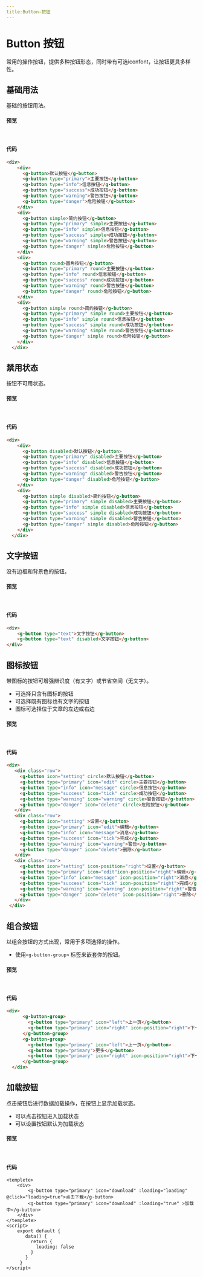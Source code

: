 ```yaml
---
title:Button-按钮
---
```


# Button 按钮
常用的操作按钮，提供多种按钮形态，同时带有可选iconfont，让按钮更具多样性。

## 基础用法
基础的按钮用法。
#### 预览
<br>
 <ClientOnly>
   <button-demo></button-demo>
 </ClientOnly>


#### 代码
```html
<div>
    <div>
      <g-button>默认按钮</g-button>
      <g-button type="primary">主要按钮</g-button>
      <g-button type="info">信息按钮</g-button>
      <g-button type="success">成功按钮</g-button>
      <g-button type="warning">警告按钮</g-button>
      <g-button type="danger">危险按钮</g-button>
    </div>
    <div>
      <g-button simple>简约按钮</g-button>
      <g-button type="primary" simple>主要按钮</g-button>
      <g-button type="info" simple>信息按钮</g-button>
      <g-button type="success" simple>成功按钮</g-button>
      <g-button type="warning" simple>警告按钮</g-button>
      <g-button type="danger" simple>危险按钮</g-button>
    </div>
    <div>
      <g-button round>圆角按钮</g-button>
      <g-button type="primary" round>主要按钮</g-button>
      <g-button type="info" round>信息按钮</g-button>
      <g-button type="success" round>成功按钮</g-button>
      <g-button type="warning" round>警告按钮</g-button>
      <g-button type="danger" round>危险按钮</g-button>
    </div>
    <div>
      <g-button simple round>简约按钮</g-button>
      <g-button type="primary" simple round>主要按钮</g-button>
      <g-button type="info" simple round>信息按钮</g-button>
      <g-button type="success" simple round>成功按钮</g-button>
      <g-button type="warning" simple round>警告按钮</g-button>
      <g-button type="danger" simple round>危险按钮</g-button>
    </div>
  </div>
```

## 禁用状态
按钮不可用状态。

#### 预览
<br>

 <ClientOnly>
   <button-disabled></button-disabled>
 </ClientOnly>

#### 代码
```html
<div>
    <div>
      <g-button disabled>默认按钮</g-button>
      <g-button type="primary" disabled>主要按钮</g-button>
      <g-button type="info" disabled>信息按钮</g-button>
      <g-button type="success" disabled>成功按钮</g-button>
      <g-button type="warning" disabled>警告按钮</g-button>
      <g-button type="danger" disabled>危险按钮</g-button>
    </div>
    <div>
      <g-button simple disabled>简约按钮</g-button>
      <g-button type="primary" simple disabled>主要按钮</g-button>
      <g-button type="info" simple disabled>信息按钮</g-button>
      <g-button type="success" simple disabled>成功按钮</g-button>
      <g-button type="warning" simple disabled>警告按钮</g-button>
      <g-button type="danger" simple disabled>危险按钮</g-button>
    </div>
  </div>
```

## 文字按钮
没有边框和背景色的按钮。

#### 预览
<br>

 <ClientOnly>
   <button-text></button-text>
 </ClientOnly>

#### 代码
```html
<div>
    <g-button type="text">文字按钮</g-button>
    <g-button type="text" disabled>文字按钮</g-button>
</div>
```

## 图标按钮
带图标的按钮可增强辨识度（有文字）或节省空间（无文字）。

- 可选择只含有图标的按钮
- 可选择既有图标也有文字的按钮
- 图标可选择位于文章的左边或右边

#### 预览
<br>

 <ClientOnly>
   <button-icons></button-icons>
 </ClientOnly>
 
 #### 代码
 ```html
<div>
    <div class="row">
      <g-button icon="setting" circle>默认按钮</g-button>
      <g-button type="primary" icon="edit" circle>主要按钮</g-button>
      <g-button type="info" icon="message" circle>信息按钮</g-button>
      <g-button type="success" icon="tick" circle>成功按钮</g-button>
      <g-button type="warning" icon="warning" circle>警告按钮</g-button>
      <g-button type="danger" icon="delete" circle>危险按钮</g-button>
    </div>
    <div class="row">
      <g-button icon="setting" >设置</g-button>
      <g-button type="primary" icon="edit">编辑</g-button>
      <g-button type="info" icon="message">消息</g-button>
      <g-button type="success" icon="tick">完成</g-button>
      <g-button type="warning" icon="warning">警告</g-button>
      <g-button type="danger" icon="delete">删除</g-button>
    </div>
    <div class="row">
      <g-button icon="setting" icon-position="right">设置</g-button>
      <g-button type="primary" icon="edit"icon-position="right">编辑</g-button>
      <g-button type="info" icon="message" icon-position="right">消息</g-button>
      <g-button type="success" icon="tick" icon-position="right">完成</g-button>
      <g-button type="warning" icon="warning" icon-position="right">警告</g-button>
      <g-button type="danger" icon="delete" icon-position="right">删除</g-button>
    </div>
  </div>
```

## 组合按钮
以组合按钮的方式出现，常用于多项选择的操作。
- 使用`<g-button-group>` 标签来嵌套你的按钮。
#### 预览
<br>

 <ClientOnly>
   <button-group></button-group>
 </ClientOnly>
 
#### 代码
```html
<div>
      <g-button-group>
        <g-button type="primary" icon="left">上一页</g-button>
        <g-button type="primary" icon="right" icon-position="right">下一页</g-button>
      </g-button-group>
      <g-button-group>
        <g-button type="primary" icon="left">上一页</g-button>
        <g-button type="primary">更多</g-button>
        <g-button type="primary" icon="right" icon-position="right">下一页</g-button>
      </g-button-group>
  </div>
```

## 加载按钮
点击按钮后进行数据加载操作，在按钮上显示加载状态。
- 可以点击按钮进入加载状态
- 可以设置按钮默认为加载状态
#### 预览
<br>

 <ClientOnly>
   <button-loading></button-loading>
 </ClientOnly>
 
#### 代码
```vue
<templete>
    <div>
        <g-button type="primary" icon="download" :loading="loading" @click="loading=true">点击下载</g-button>
        <g-button type="primary" icon="download" :loading="true" >加载中</g-button>
    </div>
</templete>
<script>
    export default {
       data() {
         return {
           loading: false
         }
       }
     }
</script>

```
